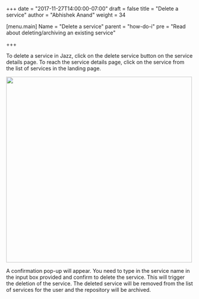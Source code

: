 
+++
date = "2017-11-27T14:00:00-07:00"
draft = false
title = "Delete a service"
author = "Abhishek Anand"
weight = 34

[menu.main]
Name = "Delete a service"
parent = "how-do-i"
pre = "Read about deleting/archiving an existing service"

+++

To delete a service in Jazz, click on the delete service button on the service details page. To reach the service details page, click on the service from the list of services in the landing page.

<img class="no-border" src='/content/how-do-i/delete-1.png' width='500px'>

A confirmation pop-up will appear. You need to type in the service name in the input box provided and confirm to delete the service. This will trigger the deletion of the service. The deleted service will be removed from the list of services for the user and the repository will be archived.